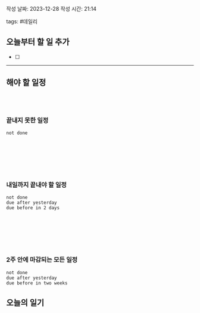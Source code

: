 
작성 날짜: 2023-12-28
작성 시간: 21:14

tags: #데일리

## 오늘부터 할 일 추가
- [ ] 

  
---  
## 해야 할 일정  

<br></br>
### 끝내지 못한 일정

```tasks
not done
```
<br></br>

<br></br>
### 내일까지 끝내야 할 일정
```tasks
not done
due after yesterday
due before in 2 days
```
<br></br>

<br></br>
### 2주 안에 마감되는 모든 일정
```tasks
not done
due after yesterday
due before in two weeks
```



## 오늘의 일기
